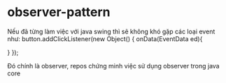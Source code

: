 # observer-pattern
Nếu đã từng làm việc với java swing thì sẽ không khó gặp các loại event như: 
button.addClickListener(new Object() {
  onData(EventData ed){
    
  }
});

Đó chính là observer, repos chứng minh việc sử dụng observer trong java core
